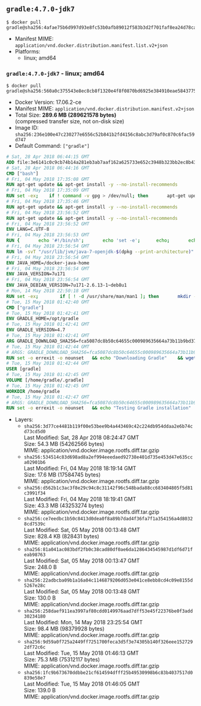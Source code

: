 ## `gradle:4.7.0-jdk7`

```console
$ docker pull gradle@sha256:4afae75b6d997d93e8fc53b0afb89012f583b3d2f701faf8ea24d78cad358e98
```

-	Manifest MIME: `application/vnd.docker.distribution.manifest.list.v2+json`
-	Platforms:
	-	linux; amd64

### `gradle:4.7.0-jdk7` - linux; amd64

```console
$ docker pull gradle@sha256:560a0c375543e8ec8cb8f1320e4f8f0870bd6925e384910eae5843775b96f760
```

-	Docker Version: 17.06.2-ce
-	Manifest MIME: `application/vnd.docker.distribution.manifest.v2+json`
-	Total Size: **289.6 MB (289621578 bytes)**  
	(compressed transfer size, not on-disk size)
-	Image ID: `sha256:236e100e47c230277e6556c52b841b2fd4156c8abc3d79af0c870c6fac59d747`
-	Default Command: `["gradle"]`

```dockerfile
# Sat, 28 Apr 2018 06:44:15 GMT
ADD file:3e6141c0c9cb74b14a281eb3ab7aaf162a625733e652c3948b323bb2ec8b4343 in / 
# Sat, 28 Apr 2018 06:44:16 GMT
CMD ["bash"]
# Fri, 04 May 2018 17:35:08 GMT
RUN apt-get update && apt-get install -y --no-install-recommends 		ca-certificates 		curl 		netbase 		wget 	&& rm -rf /var/lib/apt/lists/*
# Fri, 04 May 2018 17:35:09 GMT
RUN set -ex; 	if ! command -v gpg > /dev/null; then 		apt-get update; 		apt-get install -y --no-install-recommends 			gnupg 			dirmngr 		; 		rm -rf /var/lib/apt/lists/*; 	fi
# Fri, 04 May 2018 17:35:46 GMT
RUN apt-get update && apt-get install -y --no-install-recommends 		bzr 		git 		mercurial 		openssh-client 		subversion 				procps 	&& rm -rf /var/lib/apt/lists/*
# Fri, 04 May 2018 23:56:52 GMT
RUN apt-get update && apt-get install -y --no-install-recommends 		bzip2 		unzip 		xz-utils 	&& rm -rf /var/lib/apt/lists/*
# Fri, 04 May 2018 23:56:52 GMT
ENV LANG=C.UTF-8
# Fri, 04 May 2018 23:56:53 GMT
RUN { 		echo '#!/bin/sh'; 		echo 'set -e'; 		echo; 		echo 'dirname "$(dirname "$(readlink -f "$(which javac || which java)")")"'; 	} > /usr/local/bin/docker-java-home 	&& chmod +x /usr/local/bin/docker-java-home
# Fri, 04 May 2018 23:56:54 GMT
RUN ln -svT "/usr/lib/jvm/java-7-openjdk-$(dpkg --print-architecture)" /docker-java-home
# Fri, 04 May 2018 23:56:54 GMT
ENV JAVA_HOME=/docker-java-home
# Fri, 04 May 2018 23:56:54 GMT
ENV JAVA_VERSION=7u171
# Fri, 04 May 2018 23:56:54 GMT
ENV JAVA_DEBIAN_VERSION=7u171-2.6.13-1~deb8u1
# Mon, 14 May 2018 22:50:18 GMT
RUN set -ex; 		if [ ! -d /usr/share/man/man1 ]; then 		mkdir -p /usr/share/man/man1; 	fi; 		apt-get update; 	apt-get install -y --no-install-recommends 		openjdk-7-jdk="$JAVA_DEBIAN_VERSION" 	; 	rm -rf /var/lib/apt/lists/*; 		[ "$(readlink -f "$JAVA_HOME")" = "$(docker-java-home)" ]; 		update-alternatives --get-selections | awk -v home="$(readlink -f "$JAVA_HOME")" 'index($3, home) == 1 { $2 = "manual"; print | "update-alternatives --set-selections" }'; 	update-alternatives --query java | grep -q 'Status: manual'
# Tue, 15 May 2018 01:42:40 GMT
CMD ["gradle"]
# Tue, 15 May 2018 01:42:41 GMT
ENV GRADLE_HOME=/opt/gradle
# Tue, 15 May 2018 01:42:41 GMT
ENV GRADLE_VERSION=4.7
# Tue, 15 May 2018 01:42:41 GMT
ARG GRADLE_DOWNLOAD_SHA256=fca5087dc8b50c64655c000989635664a73b11b9bd3703c7d6cabd31b7dcdb04
# Tue, 15 May 2018 01:42:44 GMT
# ARGS: GRADLE_DOWNLOAD_SHA256=fca5087dc8b50c64655c000989635664a73b11b9bd3703c7d6cabd31b7dcdb04
RUN set -o errexit -o nounset 	&& echo "Downloading Gradle" 	&& wget --no-verbose --output-document=gradle.zip "https://services.gradle.org/distributions/gradle-${GRADLE_VERSION}-bin.zip" 		&& echo "Checking download hash" 	&& echo "${GRADLE_DOWNLOAD_SHA256} *gradle.zip" | sha256sum --check - 		&& echo "Installing Gradle" 	&& unzip gradle.zip 	&& rm gradle.zip 	&& mv "gradle-${GRADLE_VERSION}" "${GRADLE_HOME}/" 	&& ln --symbolic "${GRADLE_HOME}/bin/gradle" /usr/bin/gradle 		&& echo "Adding gradle user and group" 	&& groupadd --system --gid 1000 gradle 	&& useradd --system --gid gradle --uid 1000 --shell /bin/bash --create-home gradle 	&& mkdir /home/gradle/.gradle 	&& chown --recursive gradle:gradle /home/gradle 		&& echo "Symlinking root Gradle cache to gradle Gradle cache" 	&& ln -s /home/gradle/.gradle /root/.gradle
# Tue, 15 May 2018 01:42:44 GMT
USER [gradle]
# Tue, 15 May 2018 01:42:45 GMT
VOLUME [/home/gradle/.gradle]
# Tue, 15 May 2018 01:42:45 GMT
WORKDIR /home/gradle
# Tue, 15 May 2018 01:42:47 GMT
# ARGS: GRADLE_DOWNLOAD_SHA256=fca5087dc8b50c64655c000989635664a73b11b9bd3703c7d6cabd31b7dcdb04
RUN set -o errexit -o nounset 	&& echo "Testing Gradle installation" 	&& gradle --version
```

-	Layers:
	-	`sha256:3d77ce4481b119f00e53bee9b4a443469c42c224db954ddaa2e6b74cd73cd5d0`  
		Last Modified: Sat, 28 Apr 2018 08:24:47 GMT  
		Size: 54.3 MB (54262566 bytes)  
		MIME: application/vnd.docker.image.rootfs.diff.tar.gzip
	-	`sha256:534514c83d698ad8a2ef994eeedaed92738e401d735e453d47e635cca02901b6`  
		Last Modified: Fri, 04 May 2018 18:19:14 GMT  
		Size: 17.6 MB (17584745 bytes)  
		MIME: application/vnd.docker.image.rootfs.diff.tar.gzip
	-	`sha256:d562b1c3ac3f8e29c94c8c31142f96c548bada88cc683404805f5d81c3991f34`  
		Last Modified: Fri, 04 May 2018 18:19:41 GMT  
		Size: 43.3 MB (43253274 bytes)  
		MIME: application/vnd.docker.image.rootfs.diff.tar.gzip
	-	`sha256:ce7eedbc1b50c8413d0dea0f8a89b7dad4f36fa7f1a354156a4d80328cd7539c`  
		Last Modified: Sat, 05 May 2018 00:13:48 GMT  
		Size: 828.4 KB (828431 bytes)  
		MIME: application/vnd.docker.image.rootfs.diff.tar.gzip
	-	`sha256:81a041ac083bdf2fb0c38cad80df0ae6da1286434545987d1df6d71feab98763`  
		Last Modified: Sat, 05 May 2018 00:13:47 GMT  
		Size: 248.0 B  
		MIME: application/vnd.docker.image.rootfs.diff.tar.gzip
	-	`sha256:22adbcba09b1a16a04c1146879206d053e041ce8ebb8cd4c09e8155d5267e28c`  
		Last Modified: Sat, 05 May 2018 00:13:48 GMT  
		Size: 130.0 B  
		MIME: application/vnd.docker.image.rootfs.diff.tar.gzip
	-	`sha256:258daef911ea3997af80cdd0149976aad7dff53e45f22376be0f3add30234180`  
		Last Modified: Mon, 14 May 2018 23:25:54 GMT  
		Size: 98.4 MB (98379928 bytes)  
		MIME: application/vnd.docker.image.rootfs.diff.tar.gzip
	-	`sha256:9d59a0f725a2449ff7251700feca3d5f3e74305b140f326eee1527292df72c6c`  
		Last Modified: Tue, 15 May 2018 01:46:13 GMT  
		Size: 75.3 MB (75312117 bytes)  
		MIME: application/vnd.docker.image.rootfs.diff.tar.gzip
	-	`sha256:1fc9b673670ddbbe21cf614594dfff25b49530998b6c83b4037517d0839e58e7`  
		Last Modified: Tue, 15 May 2018 01:46:05 GMT  
		Size: 139.0 B  
		MIME: application/vnd.docker.image.rootfs.diff.tar.gzip
